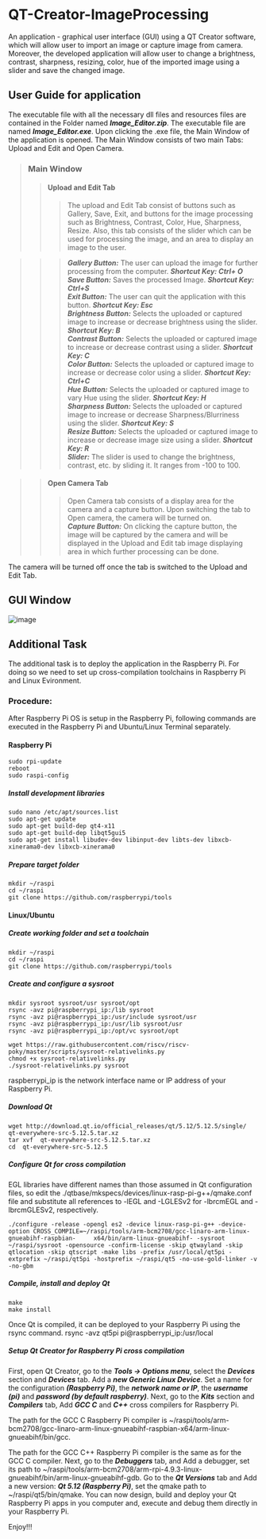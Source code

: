 # **QT-Creator-ImageProcessing**

An application - graphical user interface (GUI) using a QT Creator software, which will allow user to import an image or capture image from camera. Moreover, the developed application will allow user to change a brightness, contrast, sharpness, resizing, color, hue of the imported image using a slider and save the changed image. 

## User Guide for application
The executable file with all the necessary dll files and resources files are contained in the Folder named ***Image_Editor.zip***. The executable file are named ***Image_Editor.exe***. Upon clicking the .exe file, the Main Window of the application is opened. The Main Window consists of two main Tabs: Upload and Edit and Open Camera. 

> ### Main Window
>> #### Upload and Edit Tab
>>> The upload and Edit Tab consist of buttons such as Gallery, Save, Exit, and buttons for the image processing such as Brightness, Contrast, Color, Hue, Sharpness, Resize. Also, this tab consists of the slider which can be used for processing the image, and an area to display an image to the user.

>>> ***Gallery Button:*** The user can upload the image for further processing from the computer. ***Shortcut Key: Ctrl+ O*** <br>
>>> ***Save Button:*** Saves the processed Image. ***Shortcut Key: Ctrl+S*** <br>
>>> ***Exit Button:*** The user can quit the application with this button. ***Shortcut Key: Esc*** <br>
>>> ***Brightness Button:*** Selects the uploaded or captured image to increase or decrease brightness using the slider. ***Shortcut Key: B*** <br>
>>> ***Contrast Button:*** Selects the uploaded or captured image to increase or decrease contrast using a slider. ***Shortcut Key: C***<br>
>>> ***Color Button:*** Selects the uploaded or captured image to increase or decrease color using a slider. ***Shortcut Key: Ctrl+C***<br>
>>> ***Hue Button:*** Selects the uploaded or captured image to vary Hue using the slider. ***Shortcut Key: H***<br>
>>> ***Sharpness Button:*** Selects the uploaded or captured image to increase or decrease Sharpness/Blurriness using the slider. ***Shortcut Key: S***<br>
>>> ***Resize Button:*** Selects the uploaded or captured image to increase or decrease image size using a slider. ***Shortcut Key: R***<br>
>>> ***Slider:*** The slider is used to change the brightness, contrast, etc. by sliding it. It ranges from -100 to 100. <br>

>>#### Open Camera Tab
>>>Open Camera tab consists of a display area for the camera and a capture button. Upon switching the tab to Open camera, the camera will be turned on. <br> 
>>>***Capture Button:*** On clicking the capture button, the image will be captured by the camera and will be displayed in the Upload and Edit tab image displaying area in which further processing can be done. <br>

The camera will be turned off once the tab is switched to the Upload and Edit Tab.


## **GUI Window**

![image](https://user-images.githubusercontent.com/77145863/179191439-bcf60999-4753-49b6-b80f-ec59821836bf.png) 


## **Additional Task**
The additional task is to deploy the application in the Raspberry Pi. For doing so we need to set up cross-compilation toolchains in Raspberry Pi and Linux Evironment.
### **Procedure:**

After Raspberry Pi OS is setup in the Raspberry Pi, following commands are executed in the Raspberry Pi and Ubuntu/Linux Terminal separately.

#### Raspberry Pi
    sudo rpi-update
    reboot
    sudo raspi-config

##### Install development libraries
    sudo nano /etc/apt/sources.list
    sudo apt-get update
    sudo apt-get build-dep qt4-x11
    sudo apt-get build-dep libqt5gui5
    sudo apt-get install libudev-dev libinput-dev libts-dev libxcb-xinerama0-dev libxcb-xinerama0

##### Prepare target folder
    mkdir ~/raspi
    cd ~/raspi
    git clone https://github.com/raspberrypi/tools

#### Linux/Ubuntu
##### Create working folder and set a toolchain
    mkdir ~/raspi
    cd ~/raspi
    git clone https://github.com/raspberrypi/tools

##### Create and configure a sysroot
    mkdir sysroot sysroot/usr sysroot/opt
    rsync -avz pi@raspberrypi_ip:/lib sysroot
    rsync -avz pi@raspberrypi_ip:/usr/include sysroot/usr
    rsync -avz pi@raspberrypi_ip:/usr/lib sysroot/usr
    rsync -avz pi@raspberrypi_ip:/opt/vc sysroot/opt

    wget https://raw.githubusercontent.com/riscv/riscv-poky/master/scripts/sysroot-relativelinks.py
    chmod +x sysroot-relativelinks.py
    ./sysroot-relativelinks.py sysroot

raspberrypi_ip is the network interface name or IP address of your Raspberry Pi.

##### Download Qt 
    wget http://download.qt.io/official_releases/qt/5.12/5.12.5/single/ qt-everywhere-src-5.12.5.tar.xz
    tar xvf  qt-everywhere-src-5.12.5.tar.xz
    cd  qt-everywhere-src-5.12.5
    
##### Configure Qt for cross compilation
EGL libraries have different names than those assumed in Qt configuration files, so edit the ./qtbase/mkspecs/devices/linux-rasp-pi-g++/qmake.conf file and substitute all references to -lEGL and -LGLESv2 for -lbrcmEGL and -lbrcmGLESv2, respectively. <br>

    ./configure -release -opengl es2 -device linux-rasp-pi-g++ -device-option CROSS_COMPILE=~/raspi/tools/arm-bcm2708/gcc-linaro-arm-linux-gnueabihf-raspbian-     x64/bin/arm-linux-gnueabihf- -sysroot ~/raspi/sysroot -opensource -confirm-license -skip qtwayland -skip qtlocation -skip qtscript -make libs -prefix /usr/local/qt5pi -extprefix ~/raspi/qt5pi -hostprefix ~/raspi/qt5 -no-use-gold-linker -v -no-gbm
    
##### Compile, install and deploy Qt
    make
    make install
Once Qt is compiled, it can be deployed to your Raspberry Pi using the rsync command.
    rsync -avz qt5pi pi@raspberrypi_ip:/usr/local
##### Setup Qt Creator for Raspberry Pi cross compilation 
First, open Qt Creator, go to the ***Tools -> Options menu***, select the ***Devices*** section and ***Devices*** tab. Add a ***new Generic Linux Device***.
Set a name for the configuration ***(Raspberry Pi)***, the ***network name or IP***, the ***username (pi)*** and ***password (by default raspberry)***.
Next, go to the ***Kits*** section and ***Compilers*** tab, Add ***GCC C*** and ***C++*** cross compilers for Raspberry Pi.

The path for the GCC C Raspberry Pi compiler is 
    ~/raspi/tools/arm-bcm2708/gcc-linaro-arm-linux-gnueabihf-raspbian-x64/arm-linux-gnueabihf/bin/gcc.

The path for the GCC C++ Raspberry Pi compiler is the same as for the GCC C compiler.
Next, go to the ***Debuggers*** tab, and Add a debugger, set its path to 
    ~/raspi/tools/arm-bcm2708/arm-rpi-4.9.3-linux-gnueabihf/bin/arm-linux-gnueabihf-gdb.
Go to the ***Qt Versions*** tab and Add a new version: ***Qt 5.12 (Raspberry Pi)***, set the qmake path to
    ~/raspi/qt5/bin/qmake.
You can now design, build and deploy your Qt Raspberry Pi apps in you computer and, execute and debug them directly in your Raspberry Pi.

Enjoy!!!


